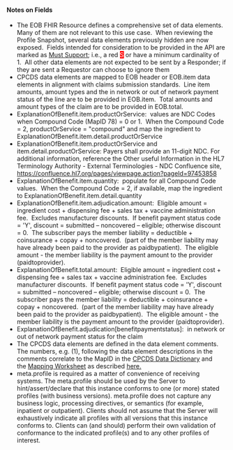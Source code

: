 <h4>Notes on Fields</h4>
<ul>
<li>The EOB FHIR Resource defines a comprehensive set of data elements.&nbsp; Many of them are not relevant to this use case.&nbsp; When reviewing the Profile Snapshot, several data elements previously hidden are now exposed.&nbsp; Fields intended for consideration to be provided in the API are marked as <a href="Conformance_Requirements.html#must-support">Must Support</a>; i.e., a red <span style="color: #ffffff; background-color: #ff0000;">S</span> or have a minimum cardinality of 1.&nbsp; All other data elements are not expected to be sent by a Responder; if they are sent a Requestor can choose to ignore them</li>
<li>CPCDS data elements are mapped to EOB header or EOB.item data elements in alignment with claims submission standards.&nbsp; Line item amounts, amount types and the in network or out of network payment status of the line are to be provided in EOB.item.&nbsp; Total amounts and amount types of the claim are to be provided in EOB.total.</li>
<li>ExplanationOfBenefit.item.productOrService:&nbsp; values are NDC Codes when Compound Code (MapID 78) = 0 or 1.&nbsp; When the Compound Code = 2, productOrService = "compound" and map the ingredient to ExplanationOfBenefit.item.detail.productOrService</li>
<li>ExplanationOfBenefit.item.productOrService and item.detail.productOrService: Payers shall provide an 11-digit NDC.  For additional information, reference the Other useful Information in the HL7 Terminology Authority - External Terminologies - NDC Confluence site, <a href="https://confluence.hl7.org/pages/viewpage.action?pageId=97453858 ">https://confluence.hl7.org/pages/viewpage.action?pageId=97453858</a></li>
<li>ExplanationOfBenefit.item.quantity:&nbsp; populate for all Compound Code values.&nbsp; When the Compound Code = 2, if available, map the ingredient to ExplanationOfBenefit.item.detail.quantity</li>
<li>ExplanationOfBenefit.item.adjudication.amount: &nbsp;Eligible amount = ingredient cost + dispensing fee + sales tax + vaccine administration fee.&nbsp; Excludes manufacturer discounts.&nbsp; If benefit payment status code = 'Y', discount = submitted &ndash; noncovered &ndash; eligible; otherwise discount = 0.&nbsp; The subscriber pays the member liability = deductible + coinsurance + copay + noncovered.&nbsp; (part of the member liability may have already been paid to the provider as paidbypatient).&nbsp; The eligible amount - the member liability is the payment amount to the provider (paidtoprovider).&nbsp;</li>
<li>ExplanationOfBenefit.total.amount:&nbsp; Eligible amount = ingredient cost + dispensing fee + sales tax + vaccine administration fee.&nbsp; Excludes manufacturer discounts.&nbsp; If benefit payment status code = 'Y', discount = submitted &ndash; noncovered &ndash; eligible; otherwise discount = 0.&nbsp; The subscriber pays the member liability = deductible + coinsurance + copay + noncovered.&nbsp; (part of the member liability may have already been paid to the provider as paidbypatient).&nbsp; The eligible amount - the member liability is the payment amount to the provider (paidtoprovider).&nbsp;</li>
<li>ExplanationOfBenefit.adjudication[benefitpaymentstatus]:&nbsp; in network or out of network payment status for the claim</li>
<li>The CPCDS data elements are defined in the data element comments.&nbsp; The numbers, e.g. (1), following the data element descriptions in the comments correlate to the MapID in the&nbsp;<a href="CPCDSDataDictionary.docx" >CPCDS Data Dictionary</a>&nbsp;and the&nbsp;<a href="CPCDStoFHIRProfilesMapping.xlsx">Mapping Worksheet</a>&nbsp;as described&nbsp;<a href="Common_Payer_Consumer_Data_Set.html">here.</a></li>
<li>meta.profile is required as a matter of convenience of receiving systems. The meta.profile should be used by the Server to hint/assert/declare that this instance conforms to one (or more) stated profiles (with business versions). meta.profile does not capture any business logic, processing directives, or semantics (for example, inpatient or outpatient). Clients should not assume that the Server will exhaustively indicate all profiles with all versions that this instance conforms to. Clients can (and should) perform their own validation of conformance to the indicated profile(s) and to any other profiles of interest.</li>
</ul>